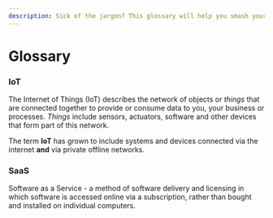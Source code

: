 ```yaml
---
description: Sick of the jargon? This glossary will help you smash your way through it.
---
```


# Glossary

### IoT

The Internet of Things (IoT) describes the network of objects or _things_ that are connected together to provide or consume data to you, your business or processes. _Things_ include sensors, actuators, software and other devices that form part of this network.

The term **IoT** has grown to include systems and devices connected via the internet **and** via private offline networks.

### SaaS

Software as a Service - a method of software delivery and licensing in which software is accessed online via a subscription, rather than bought and installed on individual computers.
